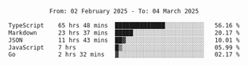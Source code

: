 <div align="center">
<p style="text-align: center;">
<!--START_SECTION:waka-->

```txt
From: 02 February 2025 - To: 04 March 2025

TypeScript    65 hrs 48 mins  ██████████████░░░░░░░░░░░   56.16 %
Markdown      23 hrs 37 mins  █████░░░░░░░░░░░░░░░░░░░░   20.17 %
JSON          11 hrs 43 mins  ██▓░░░░░░░░░░░░░░░░░░░░░░   10.01 %
JavaScript    7 hrs           █▒░░░░░░░░░░░░░░░░░░░░░░░   05.99 %
Go            2 hrs 32 mins   ▓░░░░░░░░░░░░░░░░░░░░░░░░   02.17 %
```

<!--END_SECTION:waka-->
</p>
</div>
